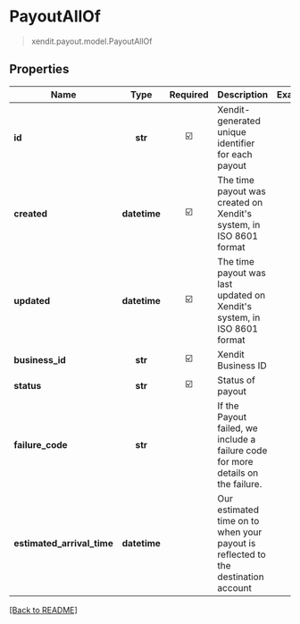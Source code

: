 # PayoutAllOf
> xendit.payout.model.PayoutAllOf


## Properties
| Name | Type | Required | Description | Examples |
|------------|:-------------:|:-------------:|-------------|:-------------:|
| **id** | **str** | ☑️ | Xendit-generated unique identifier for each payout |  | |
| **created** | **datetime** | ☑️ | The time payout was created on Xendit&#39;s system, in ISO 8601 format |  | |
| **updated** | **datetime** | ☑️ | The time payout was last updated on Xendit&#39;s system, in ISO 8601 format |  | |
| **business_id** | **str** | ☑️ | Xendit Business ID |  | |
| **status** | **str** | ☑️ | Status of payout |  | |
| **failure_code** | **str** | | If the Payout failed, we include a failure code for more details on the failure.  |  |
| **estimated_arrival_time** | **datetime** | | Our estimated time on to when your payout is reflected to the destination account  |  |


[[Back to README]](../../README.md)


